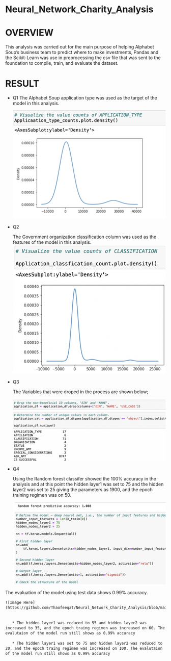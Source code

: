 # Neural_Network_Charity_Analysis


# OVERVIEW

This analysis was carried out for the main purpose of helping Alphabet Soup’s business team to predict where to make investments,
Pandas and the Scikit-Learn was use in preprocessing the csv file that was sent to the foundation to  compile, train, and evaluate the dataset.

# RESULT

* Q1
  The Alphabet Soup application type was used as the target of the model in this analysis.
  
   ![Image Here](https://github.com/Thaofeeqat/Neural_Network_Charity_Analysis/blob/main/Images/app.png)
   
* Q2

  The Government organization classification column was used as the features of the model in this analysis.
  ![Image Here](https://github.com/Thaofeeqat/Neural_Network_Charity_Analysis/blob/main/Images/class.png)


* Q3

  The Variables that were droped in the process are shown below;
  
  ![Image Here](https://github.com/Thaofeeqat/Neural_Network_Charity_Analysis/blob/main/Images/drop.png)
  
 * Q4
      
      
     Using the Random forest classifer showed the 100% accuracy in the analysis and at this point the hidden layer1 was set to 75 and the hidden layer2 was set to 25 giving the parameters as 1900, and the epoch  training regimen was on 50.
     
     
     ![Image Here](https://github.com/Thaofeeqat/Neural_Network_Charity_Analysis/blob/main/Images/Random.png)
     
 The evaluation  of the model using test data  shows 0.99% accuracy.
 
    ![Image Here](https://github.com/Thaofeeqat/Neural_Network_Charity_Analysis/blob/main/Images/Randomb.png)
    
    
       * The hidden layer1 was reduced to 55 and hidden layer2 was increased to 35, and the epoch traing regimen was increased on 60. The evalutaion of the model run still shows as 0.99% accuracy 

       * The hidden layer1 was set to 75 and hidden layer2 was reduced to 20, and the epoch traing regimen was increased on 100. The evalutaion of the model run still shows as 0.99% accuracy 

  
 
    
